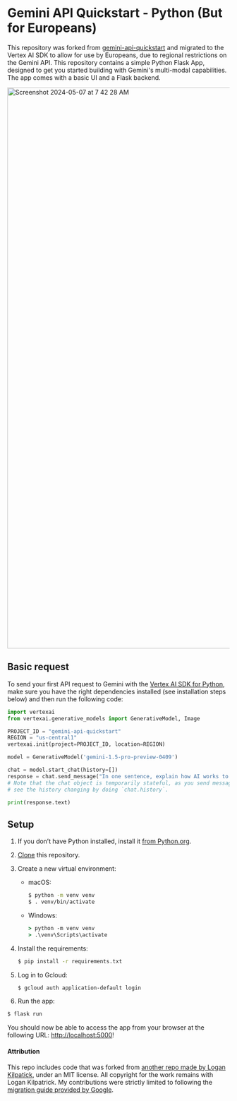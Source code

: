 # Gemini API Quickstart - Python (But for Europeans)

This repository was forked from [gemini-api-quickstart](https://github.com/logankilpatrick/gemini-api-quickstart) and migrated to the Vertex AI SDK to allow for use by Europeans, due to regional restrictions on the Gemini API. This repository contains a simple Python Flask App, designed to get you started building with Gemini's multi-modal capabilities. The app comes with a basic UI and a Flask backend.

<img width="1271" alt="Screenshot 2024-05-07 at 7 42 28 AM" src="https://github.com/logankilpatrick/gemini-api-quickstart/assets/35577566/156ae3e0-cffa-47a3-8a71-1bded78c4632">

## Basic request

To send your first API request to Gemini with the [Vertex AI SDK for Python](https://github.com/googleapis/python-aiplatform), make sure you have the right dependencies installed (see installation steps below) and then run the following code:

```python
import vertexai
from vertexai.generative_models import GenerativeModel, Image

PROJECT_ID = "gemini-api-quickstart"
REGION = "us-central1"
vertexai.init(project=PROJECT_ID, location=REGION)

model = GenerativeModel('gemini-1.5-pro-preview-0409')

chat = model.start_chat(history=[])
response = chat.send_message("In one sentence, explain how AI works to a child.")
# Note that the chat object is temporarily stateful, as you send messages and get responses, you can 
# see the history changing by doing `chat.history`.

print(response.text)
```

## Setup

1. If you don’t have Python installed, install it [from Python.org](https://www.python.org/downloads/).

2. [Clone](https://docs.github.com/en/repositories/creating-and-managing-repositories/cloning-a-repository) this repository.

3. Create a new virtual environment:

   - macOS:

     ```bash
     $ python -m venv venv
     $ . venv/bin/activate
     ```

   - Windows:
     ```cmd
     > python -m venv venv
     > .\venv\Scripts\activate
     ```

4. Install the requirements:

   ```bash
   $ pip install -r requirements.txt
   ```

5. Log in to Gcloud:

   ```bash
   $ gcloud auth application-default login
   ```

6. Run the app:

```bash
$ flask run
```

You should now be able to access the app from your browser at the following URL: [http://localhost:5000](http://localhost:5000)!

#### Attribution

This repo includes code that was forked from [another repo made by Logan Kilpatick](https://github.com/openai/openai-quickstart-python), under an MIT license. All copyright for the work remains with Logan Kilpatrick. My contributions were strictly limited to following the [migration guide provided by Google](https://cloud.google.com/vertex-ai/generative-ai/docs/migrate/migrate-google-ai).